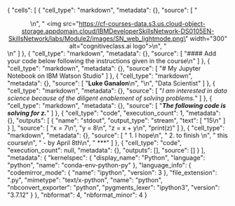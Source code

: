 {
 "cells": [
  {
   "cell_type": "markdown",
   "metadata": {},
   "source": [
    "<center>\n",
    "    <img src=\"https://cf-courses-data.s3.us.cloud-object-storage.appdomain.cloud/IBMDeveloperSkillsNetwork-DS0105EN-SkillsNetwork/labs/Module2/images/SN_web_lightmode.png\" width=\"300\" alt=\"cognitiveclass.ai logo\">\n",
    "</center>\n"
   ]
  },
  {
   "cell_type": "markdown",
   "metadata": {},
   "source": [
    "#### Add your code below following the instructions given in the course\n"
   ]
  },
  {
   "cell_type": "markdown",
   "metadata": {},
   "source": [
    "# My Jupyter Notebook on IBM Watson Studio"
   ]
  },
  {
   "cell_type": "markdown",
   "metadata": {},
   "source": [
    "**Luke Ganalon**\n",
    "\n",
    "Data Scientist"
   ]
  },
  {
   "cell_type": "markdown",
   "metadata": {},
   "source": [
    "*I am interested in data science because of the diligent enablement of solving problems.*"
   ]
  },
  {
   "cell_type": "markdown",
   "metadata": {},
   "source": [
    "***The following code is solving for z.***"
   ]
  },
  {
   "cell_type": "code",
   "execution_count": 1,
   "metadata": {},
   "outputs": [
    {
     "name": "stdout",
     "output_type": "stream",
     "text": [
      "15\n"
     ]
    }
   ],
   "source": [
    "x = 7\n",
    "y = 8\n",
    "z = x + y\n",
    "print(z)"
   ]
  },
  {
   "cell_type": "markdown",
   "metadata": {},
   "source": [
    " 1. I hope\n",
    " 2. to finish \n",
    "  this course\n",
    " - by April 8th\n",
    " ***"
   ]
  },
  {
   "cell_type": "code",
   "execution_count": null,
   "metadata": {},
   "outputs": [],
   "source": []
  }
 ],
 "metadata": {
  "kernelspec": {
   "display_name": "Python",
   "language": "python",
   "name": "conda-env-python-py"
  },
  "language_info": {
   "codemirror_mode": {
    "name": "ipython",
    "version": 3
   },
   "file_extension": ".py",
   "mimetype": "text/x-python",
   "name": "python",
   "nbconvert_exporter": "python",
   "pygments_lexer": "ipython3",
   "version": "3.7.12"
  }
 },
 "nbformat": 4,
 "nbformat_minor": 4
}

<!---
Xgamer10/Xgamer10 is a ✨ special ✨ repository because its `README.md` (this file) appears on your GitHub profile.
